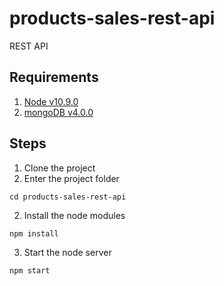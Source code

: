 # products-sales-rest-api
REST API
## Requirements
1. [Node v10.9.0](https://nodejs.org/dist/v10.9.0/node-v10.9.0-x64.msi)
2. [mongoDB v4.0.0](https://www.mongodb.com/download-center/community?jmp=docs)
## Steps
1. Clone the project
2. Enter the project folder
```console 
cd products-sales-rest-api
```
2. Install the node modules 
```console 
npm install
```
3. Start the node server
```console 
npm start
```
